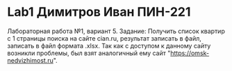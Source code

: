 # Lab1 Димитров Иван ПИН-221
Лабораторная работа №1, вариант 5. Задание: Получить список квартир с 1 страницы поиска на сайте cian.ru, результат записать в файл, записать в файл формата .xlsx. Так как с доступом к данному сайту возникли проблемы, был взят аналогичный ему сайт "https://omsk-nedvizhimost.ru". 
